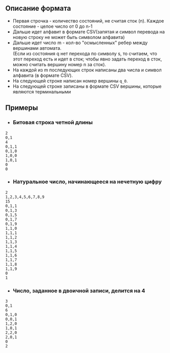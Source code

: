 ## Описание формата
* Первая строчка - количество состояний, не считая сток (n). 
Каждое состояние - целое число от 0 до n-1  
* Дальше идет алфавит в формате CSV(запятая и символ перевода на новую строку не может быть символом алфавита)  
* Дальше идет число m - кол-во "осмысленных" ребер между вершинами автомата.  
(Если из состояния q нет перехода по символу s, то считаем, что этот переход есть и идет в сток; чтобы явно задать переход в сток, можно считать вершину номер n за сток).  
* На каждой из m последующих строк написаны два числа и символ алфавита (в формате CSV).  
* На следующей строке написан номер вершины `q_0`.  
* На следующей строке записаны в формате CSV вершины, которые являются терминальными
## Примеры
* ### Битовая строка четной длины
```
2
0,1
4
0,1,1
0,1,0
1,0,0
1,0,1
0
0
```
* ### Натуральное число, начинающееся на нечетную цифру
```
2
1,2,3,4,5,6,7,8,9
15
0,1,1
0,1,3
0,1,5
0,1,7
0,1,9
1,1,0
1,1,1
1,1,2
1,1,3
1,1,4
1,1,5
1,1,6
1,1,7
1,1,8
1,1,9
0
1
```
* ### Число, заданное в двоичной записи, делится на 4
```
3
0,1
6
0,1,0
0,0,1
1,2,0
1,0,1
2,2,0
2,0,1
0
2
```